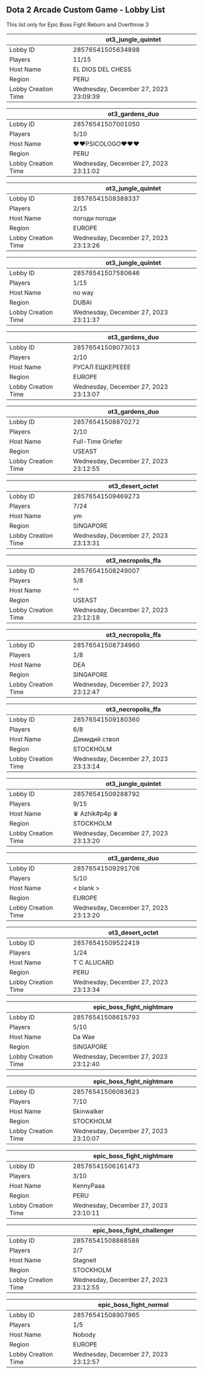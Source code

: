 ## Dota 2 Arcade Custom Game - Lobby List

This list only for Epic Boss Fight Reborn and Overthrow 3

|  | ot3_jungle_quintet |
| ------ | ------ |
| Lobby ID | 28576541505634898 |
| Players | 11/15 |
| Host Name | EL DIOS DEL CHESS |
| Region | PERU |
| Lobby Creation Time | Wednesday, December 27, 2023 23:09:39 |


|  | ot3_gardens_duo |
| ------ | ------ |
| Lobby ID | 28576541507001050 |
| Players | 5/10 |
| Host Name | ♥♥PSICOLOGO♥♥♥ |
| Region | PERU |
| Lobby Creation Time | Wednesday, December 27, 2023 23:11:02 |


|  | ot3_jungle_quintet |
| ------ | ------ |
| Lobby ID | 28576541509389337 |
| Players | 2/15 |
| Host Name | погоди погоди |
| Region | EUROPE |
| Lobby Creation Time | Wednesday, December 27, 2023 23:13:26 |


|  | ot3_jungle_quintet |
| ------ | ------ |
| Lobby ID | 28576541507580646 |
| Players | 1/15 |
| Host Name | no way |
| Region | DUBAI |
| Lobby Creation Time | Wednesday, December 27, 2023 23:11:37 |


|  | ot3_gardens_duo |
| ------ | ------ |
| Lobby ID | 28576541509073013 |
| Players | 2/10 |
| Host Name | РУСАЛ ЕЩКЕРЕЕЕЕ |
| Region | EUROPE |
| Lobby Creation Time | Wednesday, December 27, 2023 23:13:07 |


|  | ot3_gardens_duo |
| ------ | ------ |
| Lobby ID | 28576541508870272 |
| Players | 2/10 |
| Host Name | Full-Time Griefer |
| Region | USEAST |
| Lobby Creation Time | Wednesday, December 27, 2023 23:12:55 |


|  | ot3_desert_octet |
| ------ | ------ |
| Lobby ID | 28576541509469273 |
| Players | 7/24 |
| Host Name | ym |
| Region | SINGAPORE |
| Lobby Creation Time | Wednesday, December 27, 2023 23:13:31 |


|  | ot3_necropolis_ffa |
| ------ | ------ |
| Lobby ID | 28576541508249007 |
| Players | 5/8 |
| Host Name | ^^ |
| Region | USEAST |
| Lobby Creation Time | Wednesday, December 27, 2023 23:12:18 |


|  | ot3_necropolis_ffa |
| ------ | ------ |
| Lobby ID | 28576541508734960 |
| Players | 1/8 |
| Host Name | DEA |
| Region | SINGAPORE |
| Lobby Creation Time | Wednesday, December 27, 2023 23:12:47 |


|  | ot3_necropolis_ffa |
| ------ | ------ |
| Lobby ID | 28576541509180360 |
| Players | 6/8 |
| Host Name | Демидий ствол |
| Region | STOCKHOLM |
| Lobby Creation Time | Wednesday, December 27, 2023 23:13:14 |


|  | ot3_jungle_quintet |
| ------ | ------ |
| Lobby ID | 28576541509288792 |
| Players | 9/15 |
| Host Name | ♛ Azhik#p4p ♛ |
| Region | STOCKHOLM |
| Lobby Creation Time | Wednesday, December 27, 2023 23:13:20 |


|  | ot3_gardens_duo |
| ------ | ------ |
| Lobby ID | 28576541509291706 |
| Players | 5/10 |
| Host Name | < blank > |
| Region | EUROPE |
| Lobby Creation Time | Wednesday, December 27, 2023 23:13:20 |


|  | ot3_desert_octet |
| ------ | ------ |
| Lobby ID | 28576541509522419 |
| Players | 1/24 |
| Host Name | T´C ALUCARD |
| Region | PERU |
| Lobby Creation Time | Wednesday, December 27, 2023 23:13:34 |


|  | epic_boss_fight_nightmare |
| ------ | ------ |
| Lobby ID | 28576541508615793 |
| Players | 5/10 |
| Host Name | Da Wae |
| Region | SINGAPORE |
| Lobby Creation Time | Wednesday, December 27, 2023 23:12:40 |


|  | epic_boss_fight_nightmare |
| ------ | ------ |
| Lobby ID | 28576541506083623 |
| Players | 7/10 |
| Host Name | Skinwalker |
| Region | STOCKHOLM |
| Lobby Creation Time | Wednesday, December 27, 2023 23:10:07 |


|  | epic_boss_fight_nightmare |
| ------ | ------ |
| Lobby ID | 28576541506161473 |
| Players | 3/10 |
| Host Name | KennyPaaa |
| Region | PERU |
| Lobby Creation Time | Wednesday, December 27, 2023 23:10:11 |


|  | epic_boss_fight_challenger |
| ------ | ------ |
| Lobby ID | 28576541508868586 |
| Players | 2/7 |
| Host Name | Stagneit |
| Region | STOCKHOLM |
| Lobby Creation Time | Wednesday, December 27, 2023 23:12:55 |


|  | epic_boss_fight_normal |
| ------ | ------ |
| Lobby ID | 28576541508907965 |
| Players | 1/5 |
| Host Name | Nobody |
| Region | EUROPE |
| Lobby Creation Time | Wednesday, December 27, 2023 23:12:57 |


